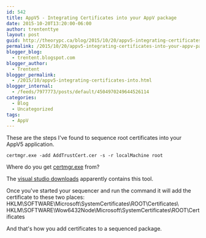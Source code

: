 ```yaml
---
id: 542
title: AppV5 - Integrating Certificates into your AppV package
date: 2015-10-20T13:20:00-06:00
author: trententtye
layout: post
guid: http://theorypc.ca/blog/2015/10/20/appv5-integrating-certificates-into-your-appv-package/
permalink: /2015/10/20/appv5-integrating-certificates-into-your-appv-package/
blogger_blog:
  - trentent.blogspot.com
blogger_author:
  - Trentent
blogger_permalink:
  - /2015/10/appv5-integrating-certificates-into.html
blogger_internal:
  - /feeds/7977773/posts/default/4504970249644526114
categories:
  - Blog
  - Uncategorized
tags:
  - AppV
---
```

These are the steps I've found to sequence root certificates into your AppV5 application.

```batch
certmgr.exe -add AddTrustCert.cer -s -r localMachine root
```

Where do you get [certmgr.exe](https://msdn.microsoft.com/en-us/library/e78byta0%28v=vs.110%29.aspx?f=255&MSPPError=-2147217396) from?

The [visual studio downloads](https://www.visualstudio.com/downloads/download-visual-studio-vs) apparently contains this tool.

Once you've started your sequencer and run the command it will add the certificate to these two places:  
HKLM\SOFTWARE\Microsoft\SystemCertificates\ROOT\Certificates\  
HKLM\SOFTWARE\Wow6432Node\Microsoft\SystemCertificates\ROOT\Certificates

And that's how you add certificates to a sequenced package.

<!-- AddThis Advanced Settings generic via filter on the_content -->

<!-- AddThis Share Buttons generic via filter on the_content -->